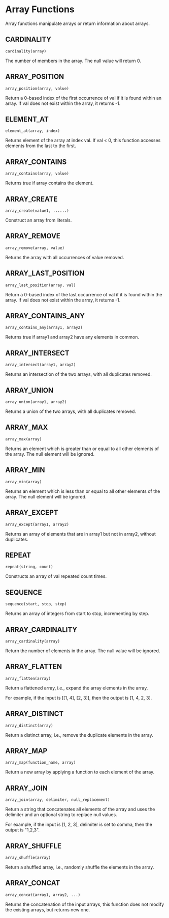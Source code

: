 # Array Functions

Array functions manipulate arrays or return information about arrays.

## CARDINALITY

```text
cardinality(array)
```

The number of members in the array. The null value will return 0.

## ARRAY_POSITION

```text
array_position(array, value)
```

Return a 0-based index of the first occurrence of val if it is found within an array. If val does not exist within the
array, it returns -1.

## ELEMENT_AT

```text
element_at(array, index)
```

Returns element of the array at index val. If val < 0, this function accesses elements from the last to the first.

## ARRAY_CONTAINS

```text
array_contains(array, value)
```

Returns true if array contains the element.

## ARRAY_CREATE

```text
array_create(value1, ......)
```

Construct an array from literals.

## ARRAY_REMOVE

```text
array_remove(array, value)
```

Returns the array with all occurrences of value removed.

## ARRAY_LAST_POSITION

```text
array_last_position(array, val)
```

Return a 0-based index of the last occurrence of val if it is found within the array. If val does not exist within the
array, it returns -1.

## ARRAY_CONTAINS_ANY

```text
array_contains_any(array1, array2)
```

Returns true if array1 and array2 have any elements in common.

## ARRAY_INTERSECT

```text
array_intersect(array1, array2)
```

Returns an intersection of the two arrays, with all duplicates removed.

## ARRAY_UNION

```text
array_union(array1, array2)
```

Returns a union of the two arrays, with all duplicates removed.

## ARRAY_MAX

```text
array_max(array)
```

Returns an element which is greater than or equal to all other elements of the array. The null element will be ignored.

## ARRAY_MIN

```text
array_min(array)
```

Returns an element which is less than or equal to all other elements of the array. The null element will be ignored.

## ARRAY_EXCEPT

```text
array_except(array1, array2)
```

Returns an array of elements that are in array1 but not in array2, without duplicates.

## REPEAT

```text
repeat(string, count)
```

Constructs an array of val repeated count times.

## SEQUENCE

```text
sequence(start, stop, step)
```

Returns an array of integers from start to stop, incrementing by step.

## ARRAY_CARDINALITY

```text
array_cardinality(array)
```

Return the number of elements in the array. The null value will be ignored.

## ARRAY_FLATTEN

```text
array_flatten(array)
```

Return a flattened array, i.e., expand the array elements in the array.

For example, if the input is [[1, 4], [2, 3]], then the output is [1, 4, 2, 3].

## ARRAY_DISTINCT

```text
array_distinct(array)
```

Return a distinct array, i.e., remove the duplicate elements in the array.

## ARRAY_MAP

```text
array_map(function_name, array)
```

Return a new array by applying a function to each element of the array.

## ARRAY_JOIN

```text
array_join(array, delimiter, null_replacement)
```

Return a string that concatenates all elements of the array and uses the delimiter and an optional string to replace null values.

For example, if the input is [1, 2, 3], delimiter is set to comma, then the output is "1,2,3".

## ARRAY_SHUFFLE

```text
array_shuffle(array)
```

Return a shuffled array, i.e., randomly shuffle the elements in the array.

## ARRAY_CONCAT

```text
array_concat(array1, array2, ...)
```

Returns the concatenation of the input arrays, this function does not modify the existing arrays, but returns new one.
